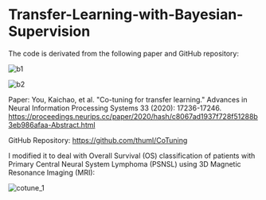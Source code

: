 # Transfer-Learning-with-Bayesian-Supervision
The code is derivated from the following paper and GitHub repository:

![b1](https://github.com/SheZiyu/Transfer-Learning-with-Bayesian-Supervision/assets/98766434/fcec7bf8-464d-410f-8cf6-66103a79c6e0)

![b2](https://github.com/SheZiyu/Transfer-Learning-with-Bayesian-Supervision/assets/98766434/d2ac9a9e-4d03-4049-9645-6671ea32169a)

Paper: You, Kaichao, et al. "Co-tuning for transfer learning." Advances in Neural Information Processing Systems 33 (2020): 17236-17246. https://proceedings.neurips.cc/paper/2020/hash/c8067ad1937f728f51288b3eb986afaa-Abstract.html

GitHub Repository: https://github.com/thuml/CoTuning

I modified it to deal with Overall Survival (OS) classification of patients with Primary Central Neural System Lymphoma (PSNSL) using 3D Magnetic Resonance Imaging (MRI): 

![cotune_1](https://github.com/SheZiyu/Transfer-Learning-with-Bayesian-Supervision/assets/98766434/ebef4389-790d-44e3-b64a-8a71464615af)


